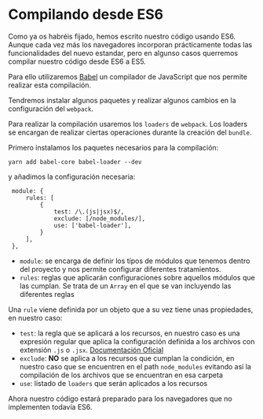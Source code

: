 # Compilando desde ES6
 Como ya os habréis fijado, hemos escrito nuestro código usando ES6. Aunque cada vez más los navegadores incorporan prácticamente 
 todas las funcionalidades del nuevo estandar, pero en algunso casos querremos compilar nuestro código desde ES6 a ES5. 

 Para ello utilizaremos [Babel](https://babeljs.io/) un compilador de JavaScript que nos permite realizar esta compilación.
 
 Tendremos instalar algunos paquetes y realizar algunos cambios en la configuración del `webpack`.
 
 Para realizar la compilación usaremos los `loaders` de `webpack`. Los loaders se encargan de realizar ciertas operaciones 
 durante la creación del `bundle`.
 
 Primero instalamos los paquetes necesarios para la compilación:
 
    yarn add babel-core babel-loader --dev
    
 y añadimos la configuración necesaria:
 
     module: {
         rules: [
             {
                 test: /\.(js|jsx)$/,
                 exclude: [/node_modules/],
                 use: ['babel-loader'],
             }
         ],
     },
 
 * `module`: se encarga de definir los típos de módulos que tenemos dentro del proyecto y nos permite configurar diferentes
 tratamientos.
 * `rules`: reglas que aplicarán configuraciones sobre aquellos módulos que las cumplan. Se trata de un `Array` en el que se van incluyendo
 las diferentes reglas
 
 Una `rule` viene definida por un objeto que a su vez tiene unas propiedades, en nuestro caso:
 
 * `test`: la regla que se aplicará a los recursos, en nuestro caso es una expresión regular que aplica la configuración 
 definida a los archivos con extensión `.js` o `.jsx`. [Documentación Oficial](https://webpack.js.org/configuration/module/#condition)
 * `exclude`: **NO** se aplica a los recursos que cumplan la condición, en nuestro caso que se encuentren en el path `node_modules`
 evitando así la compilación de los archivos que se encuentran en esa carpeta
 * `use`: listado de `loaders` que serán aplicados a los recursos
 
 Ahora nuestro código estará preparado para los navegadores que no implementen todavía ES6.